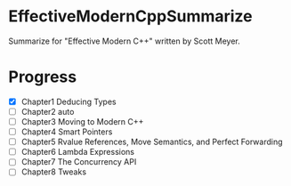 # EffectiveModernCppSummarize
Summarize for "Effective Modern C++" written by Scott Meyer.

# Progress

- [x] Chapter1 Deducing Types
- [ ] Chapter2 auto
- [ ] Chapter3 Moving to Modern C++
- [ ] Chapter4 Smart Pointers
- [ ] Chapter5 Rvalue References, Move Semantics, and Perfect Forwarding
- [ ] Chapter6 Lambda Expressions
- [ ] Chapter7 The Concurrency API
- [ ] Chapter8 Tweaks
